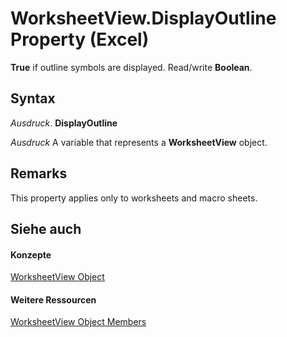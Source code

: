 
# WorksheetView.DisplayOutline Property (Excel)

 **True** if outline symbols are displayed. Read/write **Boolean**.


## Syntax

 _Ausdruck_. **DisplayOutline**

 _Ausdruck_ A variable that represents a **WorksheetView** object.


## Remarks

This property applies only to worksheets and macro sheets.


## Siehe auch


#### Konzepte


[WorksheetView Object](9af65167-f9de-5c4f-6005-8debf96e54de.md)
#### Weitere Ressourcen


[WorksheetView Object Members](http://msdn.microsoft.com/library/9f5c80ec-4f28-7e6e-ad01-fcfd7a33414c%28Office.15%29.aspx)